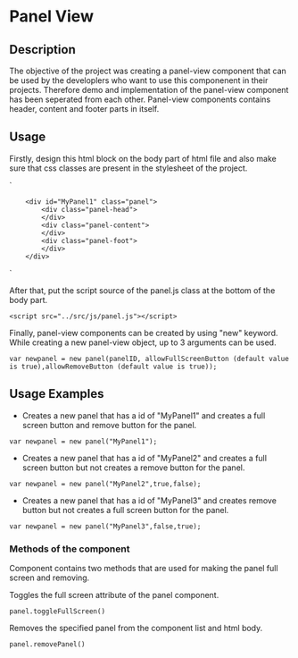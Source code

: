 # Panel View

## Description

The objective of the project was creating a panel-view component that can be used by the developlers who want to use this componenent in their projects. Therefore demo and implementation of the panel-view component has been seperated from each other. Panel-view components contains header, content and footer parts in itself.

## Usage

Firstly, design this html block on the body part of html file and also make sure that css classes are present in the stylesheet of the project.

`


        <div id="MyPanel1" class="panel">
            <div class="panel-head">
            </div>
            <div class="panel-content">
            </div>
            <div class="panel-foot">
            </div>
        </div>
`

After that, put the script source of the panel.js class at the bottom of the body part.

`<script src="../src/js/panel.js"></script>`

Finally, panel-view components can be created by using "new" keyword. While creating a new panel-view object, up to 3 arguments can be used.

`var newpanel = new panel(panelID, allowFullScreenButton (default value is true),allowRemoveButton (default value is true));`

## Usage Examples
- Creates a new panel that has a id of "MyPanel1" and creates a full screen button and remove button for the panel.

`var newpanel = new panel("MyPanel1");`
- Creates a new panel that has a id of "MyPanel2" and creates a full screen button but not creates a remove button for the panel.

`var newpanel = new panel("MyPanel2",true,false);`

- Creates a new panel that has a id of "MyPanel3" and creates remove button but not creates a full screen button for the panel.

`var newpanel = new panel("MyPanel3",false,true);`

### Methods of the component

Component contains two methods that are used for making the panel full screen and removing.

Toggles the full screen attribute of the panel component.

`panel.toggleFullScreen()`

Removes the specified panel from the component list and html body.

`panel.removePanel()`


